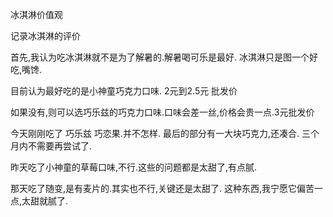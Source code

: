

冰淇淋价值观

记录冰淇淋的评价


首先,我认为吃冰淇淋就不是为了解暑的.解暑喝可乐是最好.
冰淇淋只是图一个好吃,嘴馋.




目前认为最好吃的是小神童巧克力口味. 2元到2.5元 批发价

如果没有,则可以选巧乐兹的巧克力口味.口味会差一丝,价格会贵一点.3元批发价


今天刚刚吃了 巧乐兹 巧恋果.并不怎样.
最后的部分有一大块巧克力,还凑合.
三个月内不需要再尝试了.


昨天吃了小神童的草莓口味,不行.这些的问题都是太甜了,有点腻.


那天吃了随变,是有麦片的.其实也不行,关键还是太甜了.
这种东西,我宁愿它偏苦一点,太甜就腻了.




